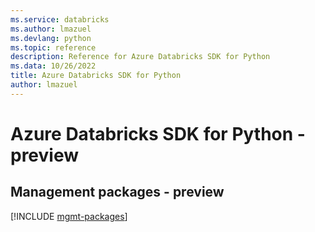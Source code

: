 ```yaml
---
ms.service: databricks
ms.author: lmazuel
ms.devlang: python
ms.topic: reference
description: Reference for Azure Databricks SDK for Python
ms.data: 10/26/2022
title: Azure Databricks SDK for Python
author: lmazuel
---
```

# Azure Databricks SDK for Python - preview

## Management packages - preview
[!INCLUDE [mgmt-packages](databricks-mgmt-index.md)]